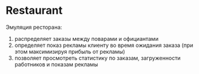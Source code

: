 # Restaurant
Эмуляция ресторана:
  1. распределяет заказы между поварами и официантами
  2. определяет показ рекламы клиенту во время ожидания заказа (при этом максимизируя прибыль от рекламы)
  3. позволяет просмотреть статистику по заказам, загруженности работников и показам рекламы
